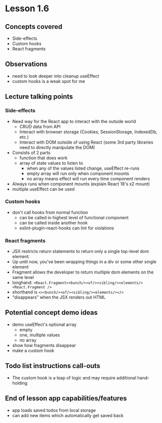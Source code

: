 # Lesson 1.6

## Concepts covered

- Side-effects
- Custom hooks
- React fragments

## Observations

- need to look deeper into cleanup useEffect
- custom hooks is a weak spot for me

## Lecture talking points

### Side-effects

- Need way for the React app to interact with the outside world
  - CRUD data from API
  - Interact with browser storage (Cookies, SessionStorage, IndexedDb, etc.)
  - Interact with DOM outside of using React (some 3rd party libraries need to directly manipulate the DOM)
- Consists of 2 parts
  - function that does work
  - array of state values to listen to
    - when any of the values listed change, useEffect re-runs
    - empty array will run only when component mounts
    - no array means effect will run every time component renders
- Always runs when component mounts (explain React 18's x2 mount)
- multiple useEffect can be used

### Custom hooks

- don't call hooks from normal function
  - can be called in highest level of functional component
  - can be called inside another hook
  - eslint-plugin-react-hooks can lint for violations

### React fragments

- JSX restricts return statements to return only a single top-level dom element.
- Up until now, you've been wrapping things in a div or some other single element
- Fragment allows the developer to return multiple dom elements on the same level
- longhand: `<React.Fragment><bunch/><of/><sibling/><elements/><React.Fragment />`
- shorthand is `<><bunch/><of/><sibling/><elements/></>`
- "disappears" when the JSX renders out HTML

## Potential concept demo ideas

- demo useEffect's optional array
  - empty
  - one, multiple values
  - no array
- show how fragments disappear
- make a custom hook

## Todo list instructions call-outs

- The custom hook is a leap of logic and may require additional hand-holding

## End of lesson app capabilities/features

- app loads saved todos from local storage
- can add new items which automatically get saved back
